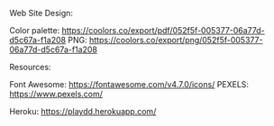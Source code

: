 
Web Site Design:

Color palette: https://coolors.co/export/pdf/052f5f-005377-06a77d-d5c67a-f1a208
PNG: https://coolors.co/export/png/052f5f-005377-06a77d-d5c67a-f1a208







Resources:

Font Awesome: https://fontawesome.com/v4.7.0/icons/
PEXELS: https://www.pexels.com/


Heroku:
https://playdd.herokuapp.com/
